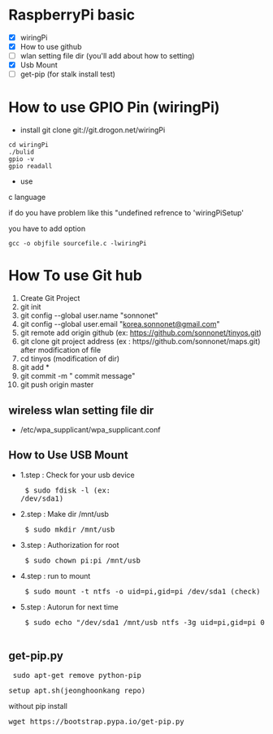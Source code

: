 # RaspberryPi basic 
- [x] wiringPi
- [x] How to use github
- [ ] wlan setting file dir (you'll add about how to setting)
- [x] Usb Mount
- [ ] get-pip (for stalk install test)

# How to use GPIO Pin (wiringPi)


* install
git clone git://git.drogon.net/wiringPi
```
cd wiringPi
./bulid
gpio -v
gpio readall
```
* use

c language

if do you have problem like this "undefined refrence to 'wiringPiSetup' 

you have to add option

```
gcc -o objfile sourcefile.c -lwiringPi
```
# How To use Git hub
1. Create Git Project
2. git init
3. git config --global user.name "sonnonet"
4. git config --global user.email "korea.sonnonet@gmail.com"
5. git remote add origin github (ex: https://github.com/sonnonet/tinyos.git)
6. git clone git project address (ex : https//github.com/sonnonet/maps.git)
after modification of file
7. cd tinyos (modification of dir)
8. git add *
9. git commit -m " commit message"
10. git push origin master

## wireless wlan setting file dir

- /etc/wpa_supplicant/wpa_supplicant.conf

## How to Use USB Mount

- 1.step : Check for your usb device
   <pre> $ sudo fdisk -l (ex: /dev/sda1) </pre>
- 2.step : Make dir /mnt/usb
   <pre> $ sudo mkdir /mnt/usb </pre>
- 3.step : Authorization for root
   <pre> $ sudo chown pi:pi /mnt/usb </pre>
- 4.step : run to mount
   <pre> $ sudo mount -t ntfs -o uid=pi,gid=pi /dev/sda1 (check) /mnt/usb
- 5.step : Autorun for next time
   <pre> $ sudo echo "/dev/sda1 /mnt/usb ntfs -3g uid=pi,gid=pi 00" >> sudo /etc/fstab
   
## get-pip.py
<pre> sudo apt-get remove python-pip </pre>
<pre>setup_apt.sh(jeonghoonkang repo)</pre> without pip install
<pre>wget https://bootstrap.pypa.io/get-pip.py</pre>


